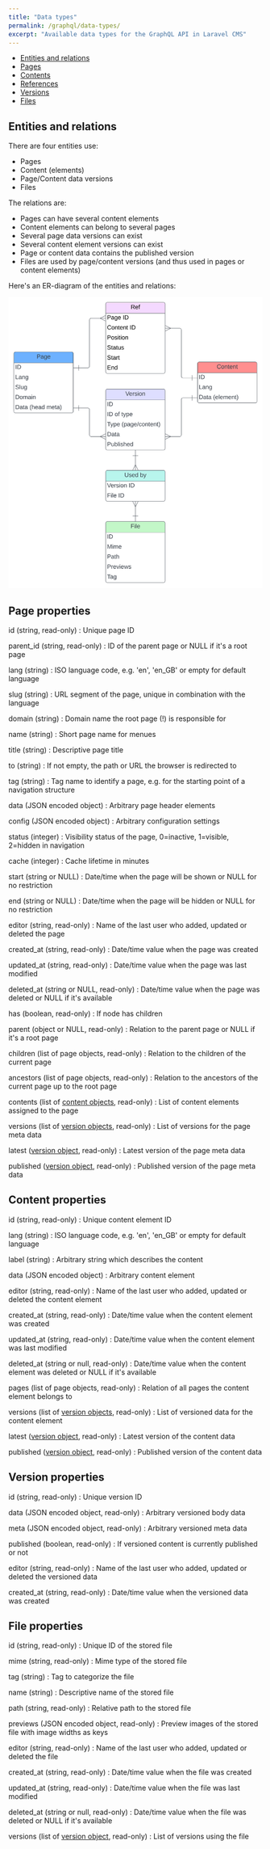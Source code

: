 ```yaml
---
title: "Data types"
permalink: /graphql/data-types/
excerpt: "Available data types for the GraphQL API in Laravel CMS"
---
```


* [Entities and relations](#entities-and-relations)
* [Pages](#page-properties)
* [Contents](#content-properties)
* [References](#reference-properties)
* [Versions](#version-properties)
* [Files](#file-properties)


## Entities and relations

There are four entities use:

* Pages
* Content (elements)
* Page/Content data versions
* Files

The relations are:

* Pages can have several content elements
* Content elements can belong to several pages
* Several page data versions can exist
* Several content element versions can exist
* Page or content data contains the published version
* Files are used by page/content versions (and thus used in pages or content elements)

Here's an ER-diagram of the entities and relations:

![Laravel CMS entity relationship model (ERM)](laravel-cms-erm.svg)

## Page properties

id (string, read-only)
: Unique page ID

parent_id (string, read-only)
: ID of the parent page or NULL if it's a root page

lang (string)
: ISO language code, e.g. 'en', 'en_GB' or empty for default language

slug (string)
: URL segment of the page, unique in combination with the language

domain (string)
: Domain name the root page (!) is responsible for

name (string)
: Short page name for menues

title (string)
: Descriptive page title

to (string)
: If not empty, the path or URL the browser is redirected to

tag (string)
: Tag name to identify a page, e.g. for the starting point of a navigation structure

data (JSON encoded object)
: Arbitrary page header elements

config (JSON encoded object)
: Arbitrary configuration settings

status (integer)
: Visibility status of the page, 0=inactive, 1=visible, 2=hidden in navigation

cache (integer)
: Cache lifetime in minutes

start (string or NULL)
: Date/time when the page will be shown or NULL for no restriction

end (string or NULL)
: Date/time when the page will be hidden or NULL for no restriction

editor (string, read-only)
: Name of the last user who added, updated or deleted the page

created_at (string, read-only)
: Date/time value when the page was created

updated_at (string, read-only)
: Date/time value when the page was last modified

deleted_at (string or NULL, read-only)
: Date/time value when the page was deleted or NULL if it's available

has (boolean, read-only)
: If node has children

parent (object or NULL, read-only)
: Relation to the parent page or NULL if it's a root page

children (list of page objects, read-only)
: Relation to the children of the current page

ancestors (list of page objects, read-only)
: Relation to the ancestors of the current page up to the root page

contents (list of [content objects](#content-properties), read-only)
: List of content elements assigned to the page

versions (list of [version objects](#version-properties), read-only)
: List of versions for the page meta data

latest ([version object](#version-properties), read-only)
: Latest version of the page meta data

published ([version object](#version-properties), read-only)
: Published version of the page meta data

## Content properties

id (string, read-only)
: Unique content element ID

lang (string)
: ISO language code, e.g. 'en', 'en_GB' or empty for default language

label (string)
: Arbitrary string which describes the content

data (JSON encoded object)
: Arbitrary content element

editor (string, read-only)
: Name of the last user who added, updated or deleted the content element

created_at (string, read-only)
: Date/time value when the content element was created

updated_at (string, read-only)
: Date/time value when the content element was last modified

deleted_at (string or null, read-only)
: Date/time value when the content element was deleted or NULL if it's available

pages (list of page objects, read-only)
: Relation of all pages the content element belongs to

versions (list of [version objects](#version-properties), read-only)
: List of versioned data for the content element

latest ([version object](#version-properties), read-only)
: Latest version of the content data

published ([version object](#version-properties), read-only)
: Published version of the content data

## Version properties

id (string, read-only)
: Unique version ID

data (JSON encoded object, read-only)
: Arbitrary versioned body data

meta (JSON encoded object, read-only)
: Arbitrary versioned meta data

published (boolean, read-only)
: If versioned content is currently published or not

editor (string, read-only)
: Name of the last user who added, updated or deleted the versioned data

created_at (string, read-only)
: Date/time value when the versioned data was created

## File properties

id (string, read-only)
: Unique ID of the stored file

mime (string, read-only)
: Mime type of the stored file

tag (string)
: Tag to categorize the file

name (string)
: Descriptive name of the stored file

path (string, read-only)
: Relative path to the stored file

previews (JSON encoded object, read-only)
: Preview images of the stored file with image widths as keys

editor (string, read-only)
: Name of the last user who added, updated or deleted the file

created_at (string, read-only)
: Date/time value when the file was created

updated_at (string, read-only)
: Date/time value when the file was last modified

deleted_at (string or null, read-only)
: Date/time value when the file was deleted or NULL if it's available

versions (list of [version object](#version-properties), read-only)
: List of versions using the file
